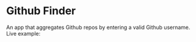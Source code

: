 # Github Finder
An app that aggregates Github repos by entering a valid Github username. Live example:
